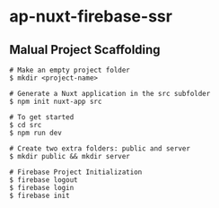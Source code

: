 # ap-nuxt-firebase-ssr


## Malual Project Scaffolding

```
# Make an empty project folder
$ mkdir <project-name>

# Generate a Nuxt application in the src subfolder
$ npm init nuxt-app src

# To get started
$ cd src
$ npm run dev

# Create two extra folders: public and server
$ mkdir public && mkdir server

# Firebase Project Initialization
$ firebase logout
$ firebase login
$ firebase init
```